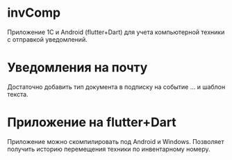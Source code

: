 # invComp

Приложение 1С и Android (flutter+Dart)
для учета компьютерной техники с отправкой уведомлений.

# Уведомления на почту

Достаточно добавить тип документа в подписку на событие ... и шаблон текста.


# Приложение на flutter+Dart

Приложение можно скомпилировать под Android и Windows.
Позволяет получить историю перемещения техники по инвентарному номеру.
